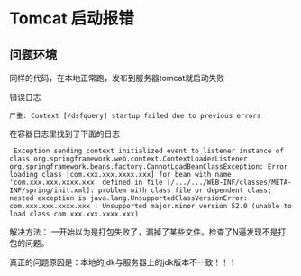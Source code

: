 # Tomcat 启动报错
## 问题环境
同样的代码，在本地正常跑，发布到服务器tomcat就启动失败

错误日志
```
严重: Context [/dsfquery] startup failed due to previous errors

```
在容器日志里找到了下面的日志

```
 Exception sending context initialized event to listener instance of class org.springframework.web.context.ContextLoaderListener
org.springframework.beans.factory.CannotLoadBeanClassException: Error loading class [com.xxx.xxx.xxxx.xxx] for bean with name 'com.xxx.xxx.xxxx.xxx' defined in file [/.../.../WEB-INF/classes/META-INF/spring/init.xml]: problem with class file or dependent class; nested exception is java.lang.UnsupportedClassVersionError: com.xxx.xxx.xxxx.xxx : Unsupported major.minor version 52.0 (unable to load class com.xxx.xxx.xxxx.xxx)

```

解决方法：
一开始以为是打包失败了，漏掉了某些文件。检查了N遍发现不是打包的问题。

真正的问题原因是：本地的jdk与服务器上的jdk版本不一致！！！
